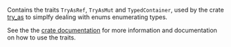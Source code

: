 Contains the traits `TryAsRef`, `TryAsMut` and `TypedContainer`, used by the crate [try_as](https://crates.io/crates/try_as) to simplfy dealing with enums enumerating types.

See the the [crate documentation](https://nearoo.github.io/try_as/try_as/) for more information
and documentation on how to use the traits.